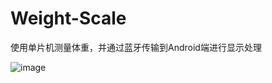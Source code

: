 # Weight-Scale
使用单片机测量体重，并通过蓝牙传输到Android端进行显示处理

![image](https://github.com/cwbblood/Weight-Scale/blob/master/picture/1.gif)
